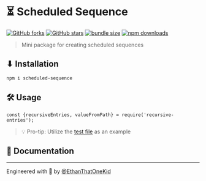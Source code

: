 # ⏳ Scheduled Sequence

[![GitHub forks](https://img.shields.io/github/forks/EthanThatOneKid/recursive-entries.svg?style=social&label=Fork)](https://github.com/EthanThatOneKid/recursive-entries/fork)
[![GitHub stars](https://img.shields.io/github/forks/EthanThatOneKid/recursive-entries.svg?style=social&label=Star)][github]
[![bundle size](https://img.shields.io/bundlephobia/min/recursive-entries.svg)][npmpkg]
[![npm downloads](https://img.shields.io/npm/dt/recursive-entries.svg)][npmpkg]

> Mini package for creating scheduled sequences

## ⬇ Installation
`npm i scheduled-sequence`

## 🛠 Usage
`const {recursiveEntries, valueFromPath} = require('recursive-entries');`
> 💡 Pro-tip: Utilize the [test file](test.js) as an example

## 📃 Documentation

---

Engineered with 💖 by [@EthanThatOneKid](https://github.com/EthanThatOneKid)

[npmpkg]: https://www.npmjs.com/package/scheduled-sequence
[github]: https://github.com/EthanThatOneKid/scheduled-sequence
